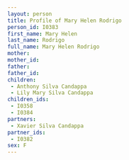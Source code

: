 ```yaml
---
layout: person
title: Profile of Mary Helen Rodrigo
person_id: I0383
first_name: Mary Helen
last_name: Rodrigo
full_name: Mary Helen Rodrigo
mother: 
mother_id: 
father: 
father_id: 
children:
 - Anthony Silva Candappa
 - Lily Mary Silva Candappa
children_ids:
 - I0358
 - I0384
partners:
 - Xavier Silva Candappa
partner_ids:
 - I0382
sex: F
---
```


